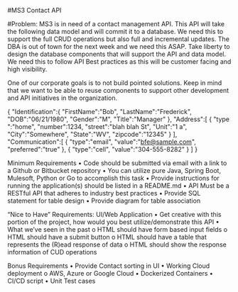 #MS3 Contact API
 
#Problem:
MS3 is in need of a contact management API.  This API will take the following data model and will commit it to a database.  We need this to support the full CRUD operations but also full and incremental updates.  The DBA is out of town for the next week and we need this ASAP. Take liberty to design the database components that will support the API and data model.  We need this to follow API Best practices as this will be customer facing and high visibility.
 
One of our corporate goals is to not build pointed solutions.  Keep in mind that we want to be able to reuse components to support other development and API initiatives in the organization.

{
   "Identification":{
      "FirstName":"Bob",
      "LastName":"Frederick",
      "DOB":"06/21/1980",
      "Gender":"M",
      "Title":"Manager"
   },
   "Address":[
      {
         "type ":"home",
         "number":1234,
         "street":"blah blah St",
         "Unit":"1 a",
         "City":"Somewhere",
         "State":"WV",
         "zipcode":"12345"
      }
   ],
   "Communication":[
      {
         "type":"email",
         "value":"bfe@sample.com",
         "preferred":"true"
      },
      {
         "type":"cell",
         "value":"304-555-8282"
      }
   ]
}




Minimum Requirements
•  Code should be submitted via email with a link to a Github or Bitbucket repository
•  You can utilize pure Java, Spring Boot, Mulesoft, Python or Go to accomplish this task
•  Provide instructions for running the application(s) should be listed in a README.md
•  API Must be a RESTful API that adheres to industry best practices
•  Provide SQL statement for table design
•  Provide diagram for table association
 
“Nice to Have” Requirements:
UI/Web Application
•  Get creative with this portion of the project, how would you best utilize/demonstrate this API
•  What we’ve seen in the past
o HTML should have form based input fields
o HTML should have a submit button
o HTML should have a table that represents the (R)ead response of data
o HTML should show the response information of CUD operations
 
Bonus Requirements
•  Provide Contact sorting in UI
•  Working Cloud deployment
o AWS, Azure or Google Cloud
•  Dockerized Containers
•  CI/CD script
•  Unit Test cases

